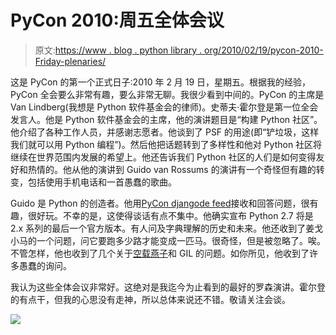 # PyCon 2010:周五全体会议

> 原文:[https://www . blog . python library . org/2010/02/19/pycon-2010-Friday-plenaries/](https://www.blog.pythonlibrary.org/2010/02/19/pycon-2010-friday-plenaries/)

这是 PyCon 的第一个正式日子:2010 年 2 月 19 日，星期五。根据我的经验，PyCon 全会要么非常有趣，要么非常无聊。我很少看到中间的。PyCon 的主席是 Van Lindberg(我想是 Python 软件基金会的律师)。史蒂夫·霍尔登是第一位全会发言人。他是 Python 软件基金会的主席，他的演讲题目是“构建 Python 社区”。他介绍了各种工作人员，并感谢志愿者。他谈到了 PSF 的用途(即“铲垃圾，这样我们就可以用 Python 编程”)。然后他把话题转到了多样性和他对 Python 社区将继续在世界范围内发展的希望上。他还告诉我们 Python 社区的人们是如何变得友好和热情的。他从他的演讲到 Guido van Rossums 的演讲有一个奇怪但有趣的转变，包括使用手机电话和一首愚蠢的歌曲。

Guido 是 Python 的创造者。他用[PyCon djangode feed](http://pycon.djangodose.com/)接收和回答问题，很有趣，很好玩。不幸的是，这使得谈话有点不集中。他确实宣布 Python 2.7 将是 2.x 系列的最后一个官方版本。有人问及字典理解的历史和未来。他还收到了姜戈小马的一个问题，问它要跑多少路才能变成一匹马。很奇怪，但是被忽略了。唉。不管怎样，他也收到了几个关于[空载燕子](http://code.google.com/p/unladen-swallow/)和 GIL 的问题。如你所见，他收到了许多愚蠢的询问。

我认为这些全体会议非常好。这绝对是我迄今为止看到的最好的罗森演讲。霍尔登的有点干，但我的心思没有走神，所以总体来说还不错。敬请关注会谈。

![](../Images/2234828c784e00ec36e2fd3ced7733b1.png)